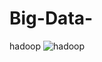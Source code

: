 # Big-Data-
hadoop 
![hadoop](https://user-images.githubusercontent.com/79389773/227914489-de2f89c5-19d4-4e50-8269-a3385b9d329f.png)

